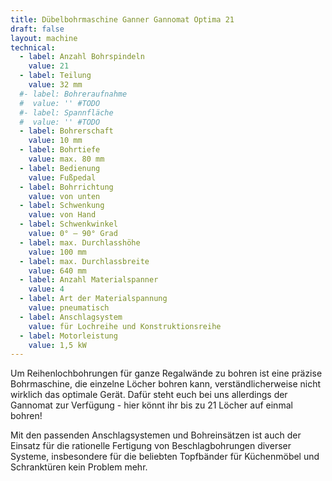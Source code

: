 ```yaml
---
title: Dübelbohrmaschine Ganner Gannomat Optima 21
draft: false
layout: machine
technical:
  - label: Anzahl Bohrspindeln
    value: 21
  - label: Teilung
    value: 32 mm
  #- label: Bohreraufnahme
  #  value: '' #TODO
  #- label: Spannfläche
  #  value: '' #TODO
  - label: Bohrerschaft
    value: 10 mm
  - label: Bohrtiefe
    value: max. 80 mm
  - label: Bedienung
    value: Fußpedal
  - label: Bohrrichtung
    value: von unten
  - label: Schwenkung
    value: von Hand
  - label: Schwenkwinkel
    value: 0° – 90° Grad
  - label: max. Durchlasshöhe
    value: 100 mm
  - label: max. Durchlassbreite
    value: 640 mm
  - label: Anzahl Materialspanner
    value: 4
  - label: Art der Materialspannung
    value: pneumatisch
  - label: Anschlagsystem
    value: für Lochreihe und Konstruktionsreihe
  - label: Motorleistung
    value: 1,5 kW
---
```


Um Reihenlochbohrungen für ganze Regalwände zu bohren ist eine präzise Bohrmaschine, die einzelne Löcher bohren kann, verständlicherweise nicht wirklich das optimale Gerät. Dafür steht euch bei uns allerdings der Gannomat zur Verfügung - hier könnt ihr bis zu 21 Löcher auf einmal bohren!

Mit den passenden Anschlagsystemen und Bohreinsätzen ist auch der Einsatz für die rationelle Fertigung von Beschlagbohrungen diverser Systeme, insbesondere für die beliebten Topfbänder für Küchenmöbel und Schranktüren kein Problem mehr.
